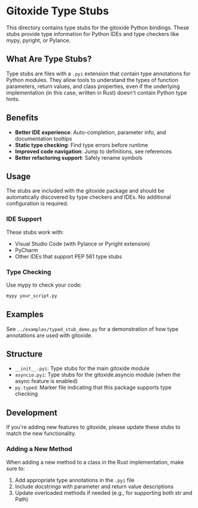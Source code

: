 # Gitoxide Type Stubs

This directory contains type stubs for the gitoxide Python bindings. These stubs provide type information for Python IDEs and type checkers like mypy, pyright, or Pylance.

## What Are Type Stubs?

Type stubs are files with a `.pyi` extension that contain type annotations for Python modules. They allow tools to understand the types of function parameters, return values, and class properties, even if the underlying implementation (in this case, written in Rust) doesn't contain Python type hints.

## Benefits

- **Better IDE experience**: Auto-completion, parameter info, and documentation tooltips
- **Static type checking**: Find type errors before runtime
- **Improved code navigation**: Jump to definitions, see references
- **Better refactoring support**: Safely rename symbols

## Usage

The stubs are included with the gitoxide package and should be automatically discovered by type checkers and IDEs. No additional configuration is required.

### IDE Support

These stubs work with:

- Visual Studio Code (with Pylance or Pyright extension)
- PyCharm
- Other IDEs that support PEP 561 type stubs

### Type Checking

Use mypy to check your code:

```bash
mypy your_script.py
```

## Examples

See `../examples/typed_stub_demo.py` for a demonstration of how type annotations are used with gitoxide.

## Structure

- `__init__.pyi`: Type stubs for the main gitoxide module
- `asyncio.pyi`: Type stubs for the gitoxide.asyncio module (when the async feature is enabled)
- `py.typed`: Marker file indicating that this package supports type checking

## Development

If you're adding new features to gitoxide, please update these stubs to match the new functionality.

### Adding a New Method

When adding a new method to a class in the Rust implementation, make sure to:

1. Add appropriate type annotations in the `.pyi` file
2. Include docstrings with parameter and return value descriptions
3. Update overloaded methods if needed (e.g., for supporting both str and Path)
